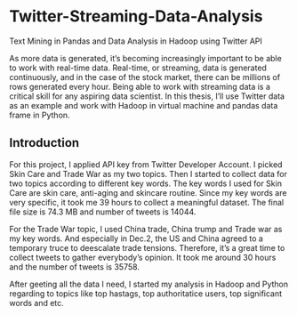 # Twitter-Streaming-Data-Analysis
Text Mining in Pandas and Data Analysis in Hadoop using Twitter API

As more data is generated, it’s becoming increasingly important to be able to work with real-time data. Real-time, or streaming, data is generated continuously, and in the case of the stock market, there can be millions of rows generated every hour. Being able to work with streaming data is a critical skill for any aspiring data scientist. In this thesis, I’ll use Twitter data as an example and work with Hadoop in virtual machine and pandas data frame in Python.

## Introduction
For this project, I applied API key from Twitter Developer Account. I picked Skin Care and Trade War as my two topics. Then I started to collect data for two topics according to different key words. The key words I used for Skin Care are skin care, anti-aging and skincare routine. Since my key words are very specific, it took me 39 hours to collect a meaningful dataset. The final file size is 74.3 MB and number of tweets is 14044. 

For the Trade War topic, I used China trade, China trump and Trade war as my key words. And especially in Dec.2, the US and China agreed to a temporary truce to deescalate trade tensions. Therefore, it’s a great time to collect tweets to gather everybody’s opinion. It took me around 30 hours and the number of tweets is 35758. 

After geeting all the data I need, I started my analysis in Hadoop and Python regarding to topics like top hastags, top authoritatice users, top significant words and etc.
